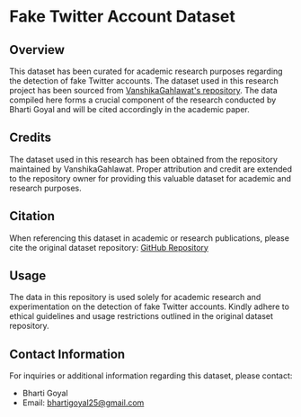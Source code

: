# Fake Twitter Account Dataset

## Overview
This dataset has been curated for academic research purposes regarding the detection of fake Twitter accounts. The dataset used in this research project has been sourced from [VanshikaGahlawat's repository](https://github.com/VanshikaGahlawat/Research-Project-DL). The data compiled here forms a crucial component of the research conducted by Bharti Goyal and will be cited accordingly in the academic paper.

## Credits
The dataset used in this research has been obtained from the repository maintained by VanshikaGahlawat. Proper attribution and credit are extended to the repository owner for providing this valuable dataset for academic and research purposes.

## Citation
When referencing this dataset in academic or research publications, please cite the original dataset repository: [GitHub Repository](https://github.com/VanshikaGahlawat/Research-Project-DL)

## Usage
The data in this repository is used solely for academic research and experimentation on the detection of fake Twitter accounts. Kindly adhere to ethical guidelines and usage restrictions outlined in the original dataset repository.

## Contact Information
For inquiries or additional information regarding this dataset, please contact:
- Bharti Goyal
- Email: bhartigoyal25@gmail.com        
